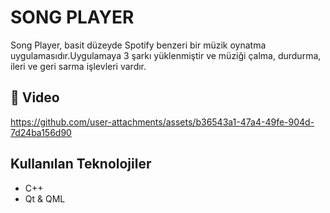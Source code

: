 # SONG PLAYER
Song Player, basit düzeyde Spotify benzeri bir müzik oynatma uygulamasıdır.Uygulamaya 3 şarkı yüklenmiştir ve müziği çalma, durdurma, ileri ve geri sarma işlevleri vardır.
## 📸 Video
https://github.com/user-attachments/assets/b36543a1-47a4-49fe-904d-7d24ba156d90

## Kullanılan Teknolojiler
- C++
- Qt & QML
